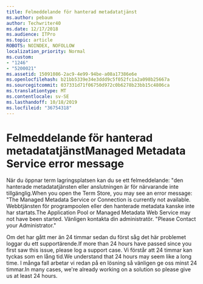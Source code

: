 ```yaml
---
title: Felmeddelande för hanterad metadatatjänst
ms.author: pebaum
author: Techwriter40
ms.date: 12/17/2018
ms.audience: ITPro
ms.topic: article
ROBOTS: NOINDEX, NOFOLLOW
localization_priority: Normal
ms.custom:
- "1246"
- "5200021"
ms.assetid: 15091086-2ac9-4e99-94be-a08a17386e6e
ms.openlocfilehash: b21bb5339e34e3ddd9c5f052fc1a2a098b25667a
ms.sourcegitcommit: 037331d71f06750d972c0b6278b23bb15c4806ca
ms.translationtype: MT
ms.contentlocale: sv-SE
ms.lasthandoff: 10/18/2019
ms.locfileid: "36754318"
---
```

# <a name="managed-metadata-service-error-message"></a><span data-ttu-id="9962a-102">Felmeddelande för hanterad metadatatjänst</span><span class="sxs-lookup"><span data-stu-id="9962a-102">Managed Metadata Service error message</span></span>

<span data-ttu-id="9962a-103">När du öppnar term lagringsplatsen kan du se ett felmeddelande: "den hanterade metadatatjänsten eller anslutningen är för närvarande inte tillgänglig.</span><span class="sxs-lookup"><span data-stu-id="9962a-103">When you open the Term Store, you may see an error message: "The Managed Metadata Service or Connection is currently not available.</span></span> <span data-ttu-id="9962a-104">Webbtjänsten för programpoolen eller den hanterade metadata kanske inte har startats.</span><span class="sxs-lookup"><span data-stu-id="9962a-104">The Application Pool or Managed Metadata Web Service may not have been started.</span></span> <span data-ttu-id="9962a-105">Vänligen kontakta din administratör. "</span><span class="sxs-lookup"><span data-stu-id="9962a-105">Please Contact your Administrator."</span></span>
  
<span data-ttu-id="9962a-106">Om det har gått mer än 24 timmar sedan du först såg det här problemet loggar du ett supportärende.</span><span class="sxs-lookup"><span data-stu-id="9962a-106">If more than 24 hours have passed since you first saw this issue, please log a support case.</span></span> <span data-ttu-id="9962a-107">Vi förstår att 24 timmar kan tyckas som en lång tid.</span><span class="sxs-lookup"><span data-stu-id="9962a-107">We understand that 24 hours may seem like a long time.</span></span> <span data-ttu-id="9962a-108">I många fall arbetar vi redan på en lösning så vänligen ge oss minst 24 timmar.</span><span class="sxs-lookup"><span data-stu-id="9962a-108">In many cases, we're already working on a solution so please give us at least 24 hours.</span></span>
  